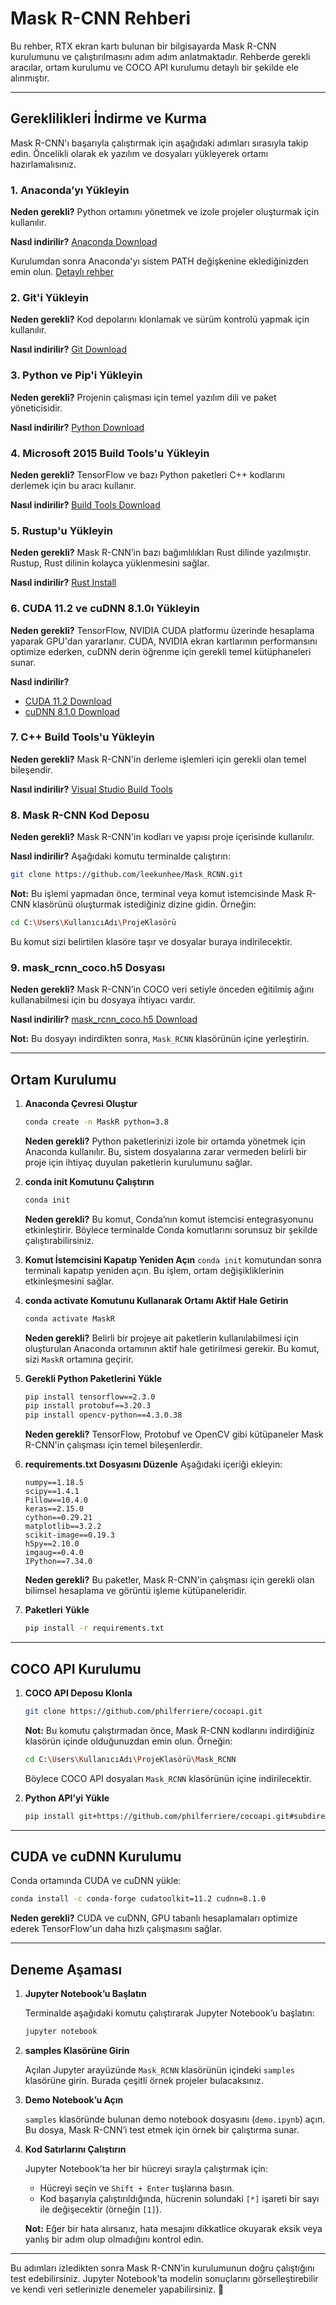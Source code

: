 # Mask R-CNN Rehberi

Bu rehber, RTX ekran kartı bulunan bir bilgisayarda Mask R-CNN kurulumunu ve çalıştırılmasını adım adım anlatmaktadır. Rehberde gerekli aracılar, ortam kurulumu ve COCO API kurulumu detaylı bir şekilde ele alınmıştır.

---

## Gereklilikleri İndirme ve Kurma

Mask R-CNN'ı başarıyla çalıştırmak için aşağıdaki adımları sırasıyla takip edin. Öncelikli olarak ek yazılım ve dosyaları yükleyerek ortamı hazırlamalısınız.

### 1. Anaconda’yı Yükleyin

**Neden gerekli?** Python ortamını yönetmek ve izole projeler oluşturmak için kullanılır.

**Nasıl indirilir?** [Anaconda Download](https://www.anaconda.com/download/success)

Kurulumdan sonra Anaconda'yı sistem PATH değişkenine eklediğinizden emin olun. [Detaylı rehber](https://www.geeksforgeeks.org/how-to-setup-anaconda-path-to-environment-variable/)

### 2. Git'i Yükleyin

**Neden gerekli?** Kod depolarını klonlamak ve sürüm kontrolü yapmak için kullanılır.

**Nasıl indirilir?** [Git Download](https://git-scm.com/downloads)

### 3. Python ve Pip'i Yükleyin

**Neden gerekli?** Projenin çalışması için temel yazılım dili ve paket yöneticisidir.

**Nasıl indirilir?** [Python Download](https://www.python.org/downloads/)

### 4. Microsoft 2015 Build Tools'u Yükleyin

**Neden gerekli?** TensorFlow ve bazı Python paketleri C++ kodlarını derlemek için bu aracı kullanır.

**Nasıl indirilir?** [Build Tools Download](https://www.microsoft.com/en-us/download/details.aspx?id=48159)

### 5. Rustup'u Yükleyin

**Neden gerekli?** Mask R-CNN’in bazı bağımlılıkları Rust dilinde yazılmıştır. Rustup, Rust dilinin kolayca yüklenmesini sağlar.

**Nasıl indirilir?** [Rust Install](https://www.rust-lang.org/tools/install)

### 6. CUDA 11.2 ve cuDNN 8.1.0ı Yükleyin

**Neden gerekli?** TensorFlow, NVIDIA CUDA platformu üzerinde hesaplama yaparak GPU'dan yararlanır. CUDA, NVIDIA ekran kartlarının performansını optimize ederken, cuDNN derin öğrenme için gerekli temel kütüphaneleri sunar.

**Nasıl indirilir?**

- [CUDA 11.2 Download](https://developer.nvidia.com/cuda-downloads)
- [cuDNN 8.1.0 Download](https://developer.nvidia.com/rdp/cudnn-archive)

### 7. C++ Build Tools'u Yükleyin

**Neden gerekli?** Mask R-CNN'in derleme işlemleri için gerekli olan temel bileşendir.

**Nasıl indirilir?** [Visual Studio Build Tools](https://visualstudio.microsoft.com/tr/downloads/?q=build+tools)

### 8. Mask R-CNN Kod Deposu

**Neden gerekli?** Mask R-CNN'in kodları ve yapısı proje içerisinde kullanılır.

**Nasıl indirilir?**
Aşağıdaki komutu terminalde çalıştırın:

```bash
git clone https://github.com/leekunhee/Mask_RCNN.git
```

**Not:** Bu işlemi yapmadan önce, terminal veya komut istemcisinde Mask R-CNN klasörünü oluşturmak istediğiniz dizine gidin. Örneğin:

```bash
cd C:\Users\KullanıcıAdı\ProjeKlasörü
```

Bu komut sizi belirtilen klasöre taşır ve dosyalar buraya indirilecektir.

### 9. mask_rcnn_coco.h5 Dosyası

**Neden gerekli?** Mask R-CNN’in COCO veri setiyle önceden eğitilmiş ağını kullanabilmesi için bu dosyaya ihtiyacı vardır.

**Nasıl indirilir?** [mask_rcnn_coco.h5 Download](https://github.com/matterport/Mask_RCNN/releases)

**Not:** Bu dosyayı indirdikten sonra, `Mask_RCNN` klasörünün içine yerleştirin.

---

## Ortam Kurulumu

1. **Anaconda Çevresi Oluştur**

   ```bash
   conda create -n MaskR python=3.8
   ```
   **Neden gerekli?** Python paketlerinizi izole bir ortamda yönetmek için Anaconda kullanılır. Bu, sistem dosyalarına zarar vermeden belirli bir proje için ihtiyaç duyulan paketlerin kurulumunu sağlar.

2. **conda init Komutunu Çalıştırın**

   ```bash
   conda init
   ```
   **Neden gerekli?** Bu komut, Conda’nın komut istemcisi entegrasyonunu etkinleştirir. Böylece terminalde Conda komutlarını sorunsuz bir şekilde çalıştırabilirsiniz.

3. **Komut İstemcisini Kapatıp Yeniden Açın**
   `conda init` komutundan sonra terminali kapatıp yeniden açın. Bu işlem, ortam değişikliklerinin etkinleşmesini sağlar.

4. **conda activate Komutunu Kullanarak Ortamı Aktif Hale Getirin**

   ```bash
   conda activate MaskR
   ```
   **Neden gerekli?** Belirli bir projeye ait paketlerin kullanılabilmesi için oluşturulan Anaconda ortamının aktif hale getirilmesi gerekir. Bu komut, sizi `MaskR` ortamına geçirir.

5. **Gerekli Python Paketlerini Yükle**

   ```bash
   pip install tensorflow==2.3.0
   pip install protobuf==3.20.3
   pip install opencv-python==4.3.0.38
   ```
   **Neden gerekli?** TensorFlow, Protobuf ve OpenCV gibi kütüpaneler Mask R-CNN'in çalışması için temel bileşenlerdir.

6. **requirements.txt Dosyasını Düzenle**
   Aşağıdaki içeriği ekleyin:

   ```
   numpy==1.18.5
   scipy==1.4.1
   Pillow==10.4.0
   keras==2.15.0
   cython==0.29.21
   matplotlib==3.2.2
   scikit-image==0.19.3
   h5py==2.10.0
   imgaug==0.4.0
   IPython==7.34.0
   ```

   **Neden gerekli?** Bu paketler, Mask R-CNN'in çalışması için gerekli olan bilimsel hesaplama ve görüntü işleme kütüpaneleridir.

7. **Paketleri Yükle**

   ```bash
   pip install -r requirements.txt
   ```

---

## COCO API Kurulumu

1. **COCO API Deposu Klonla**

   ```bash
   git clone https://github.com/philferriere/cocoapi.git
   ```

   **Not:** Bu komutu çalıştırmadan önce, Mask R-CNN kodlarını indirdiğiniz klasörün içinde olduğunuzdan emin olun. Örneğin:

   ```bash
   cd C:\Users\KullanıcıAdı\ProjeKlasörü\Mask_RCNN
   ```

   Böylece COCO API dosyaları `Mask_RCNN` klasörünün içine indirilecektir.

2. **Python API’yi Yükle**

   ```bash
   pip install git+https://github.com/philferriere/cocoapi.git#subdirectory=PythonAPI
   ```

---

## CUDA ve cuDNN Kurulumu

Conda ortamında CUDA ve cuDNN yükle:

```bash
conda install -c conda-forge cudatoolkit=11.2 cudnn=8.1.0
```

**Neden gerekli?** CUDA ve cuDNN, GPU tabanlı hesaplamaları optimize ederek TensorFlow'un daha hızlı çalışmasını sağlar.

---

## Deneme Aşaması

1. **Jupyter Notebook’u Başlatın**

   Terminalde aşağıdaki komutu çalıştırarak Jupyter Notebook’u başlatın:

   ```bash
   jupyter notebook
   ```

2. **samples Klasörüne Girin**

   Açılan Jupyter arayüzünde `Mask_RCNN` klasörünün içindeki `samples` klasörüne girin. Burada çeşitli örnek projeler bulacaksınız.

3. **Demo Notebook’u Açın**

   `samples` klasöründe bulunan demo notebook dosyasını (`demo.ipynb`) açın. Bu dosya, Mask R-CNN’i test etmek için örnek bir çalıştırma sunar.

4. **Kod Satırlarını Çalıştırın**

   Jupyter Notebook’ta her bir hücreyi sırayla çalıştırmak için:

   - Hücreyi seçin ve `Shift + Enter` tuşlarına basın.
   - Kod başarıyla çalıştırıldığında, hücrenin solundaki `[*]` işareti bir sayı ile değişecektir (örneğin `[1]`).

   **Not:** Eğer bir hata alırsanız, hata mesajını dikkatlice okuyarak eksik veya yanlış bir adım olup olmadığını kontrol edin.

---

Bu adımları izledikten sonra Mask R-CNN’in kurulumunun doğru çalıştığını test edebilirsiniz. Jupyter Notebook’ta modelin sonuçlarını görselleştirebilir ve kendi veri setlerinizle denemeler yapabilirsiniz. 🚀

